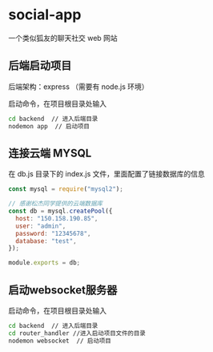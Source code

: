 # social-app

一个类似狐友的聊天社交 web 网站

## 后端启动项目

后端架构：express （需要有 node.js 环境）

启动命令，在项目根目录处输入

```bash
cd backend  // 进入后端目录
nodemon app  // 启动项目
```

## 连接云端 MYSQL

在 db.js 目录下的 index.js 文件，里面配置了链接数据库的信息

```js
const mysql = require("mysql2");

// 感谢松杰同学提供的云端数据库
const db = mysql.createPool({
  host: "150.158.190.85",
  user: "admin",
  password: "12345678",
  database: "test",
});

module.exports = db;
```
## 启动websocket服务器

启动命令，在项目根目录处输入

```bash
cd backend  // 进入后端目录
cd router_handler //进入启动项目文件的目录
nodemon websocket  // 启动项目
```